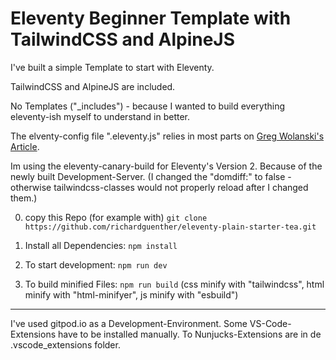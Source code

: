 # Eleventy Beginner Template with TailwindCSS and AlpineJS

I've built a simple Template to start with Eleventy.

TailwindCSS and AlpineJS are included.

No Templates ("_includes") - because I wanted to build everything eleventy-ish myself to understand in better.

The elventy-config file ".eleventy.js" relies in most parts on [Greg Wolanski's Article](https://css-tricks.com/eleventy-starter-with-tailwind-css-alpine-js/).

Im using the eleventy-canary-build for Eleventy's Version 2. Because of the newly built Development-Server. 
(I changed the "domdiff:" to false - otherwise tailwindcss-classes would not properly reload after I changed them.)

0. copy this Repo (for example with) `git clone https://github.com/richardguenther/eleventy-plain-starter-tea.git`

1. Install all Dependencies: `npm install`

2. To start development: `npm run dev`

3. To build minified Files: `npm run build`
    (css minify with "tailwindcss", html minify with "html-minifyer", js minify with "esbuild")



---

I've used gitpod.io as a Development-Environment. Some VS-Code-Extensions have to be installed manually. To Nunjucks-Extensions are in de .vscode_extensions folder.